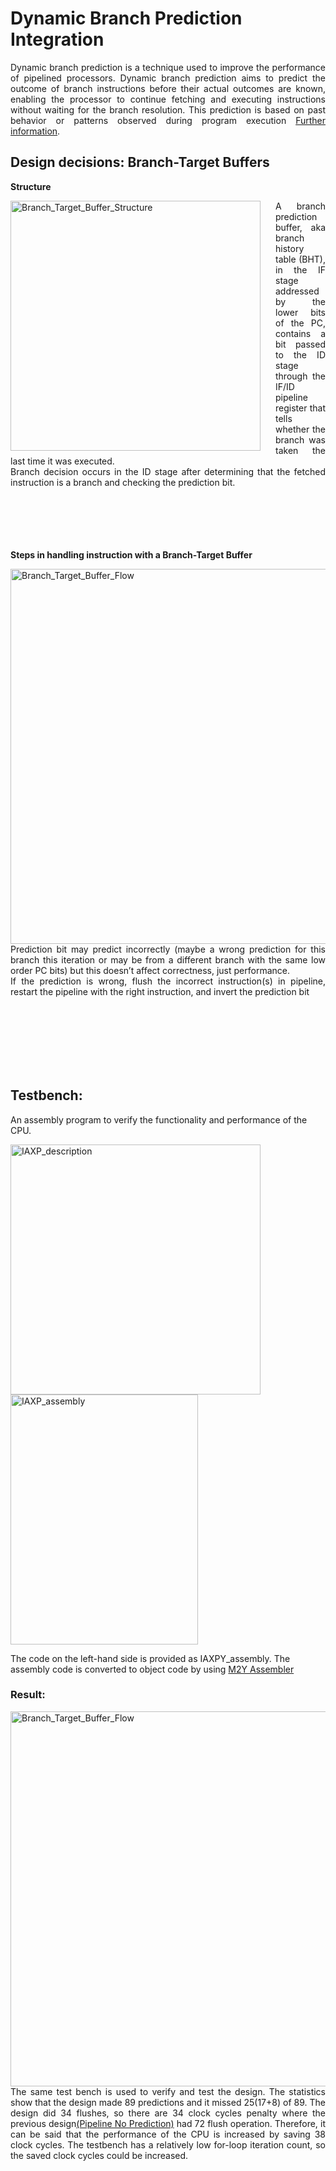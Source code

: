 # Dynamic Branch Prediction Integration
<p align="justify">
Dynamic branch prediction is a technique used to improve the performance of pipelined processors. Dynamic branch prediction aims to predict the outcome of branch instructions before their actual outcomes are known, enabling the processor to continue fetching and executing instructions without waiting for the branch resolution. This prediction is based on past behavior or patterns observed during program execution
<a href="https://www.cs.umd.edu/~meesh/411/CA-online/chapter/dynamic-branch-prediction/index.html">Further information</a>.
 </p>

 ## Design decisions: Branch-Target Buffers
<b>Structure</b>

<img style="margin-right: 1.5rem" align="left" height="auto" width="400" alt="Branch_Target_Buffer_Structure" src="https://github.com/memreduman/Computer-Architecture/assets/60675917/abf71a8d-0631-46b6-8074-85290835f7a4">
<p align="justify" >A branch prediction buffer, aka branch history table (BHT), 
in the IF stage addressed by the lower bits of the PC, 
contains a bit passed to the ID stage through the IF/ID pipeline register that 
tells whether the branch was taken the last time it was executed.
<br>Branch decision occurs in the ID stage after determining that the fetched
instruction is a branch and checking the prediction bit.
  <br><br><br><br><br><br>
</p>

<p align="justify">
<b>Steps in handling instruction with a Branch-Target Buffer </b>
</p>
<img style="margin-right: 1.5rem" align="left" height="auto" width="600" alt="Branch_Target_Buffer_Flow" src="https://github.com/memreduman/Computer-Architecture/assets/60675917/c33609e1-225c-4b96-b902-869a484dbd48">
<p align="justify">
Prediction bit may predict incorrectly (maybe a wrong prediction for this branch
this iteration or may be from a different branch with the same low order PC
bits) but this doesn’t affect correctness, just performance.
<br>If the prediction is wrong, flush the incorrect instruction(s) in pipeline, restart the
pipeline with the right instruction, and invert the prediction bit
</p>
 <br><br><br><br><br><br>
<h2>Testbench:</h2>

An assembly program to verify the functionality and performance of the CPU.

<img width="400" alt="IAXP_description" src="https://github.com/memreduman/Computer-Architecture/assets/60675917/34ed474f-7ae4-4f3d-8361-101b29931935">
<img height = "400" width="300" alt="IAXP_assembly" src="https://github.com/memreduman/Computer-Architecture/assets/60675917/3d8edb4d-3caf-4f88-8ed4-43c4456fb3f8">

The code on the left-hand side is provided as IAXPY_assembly. The assembly code is converted to object code by using [M2Y Assembler](https://github.com/memreduman/Computer-Architecture/tree/main/M2Y_Assembler#m2y_assembler)
<h3>Result:</h3>
<img style="margin-right: 1.5rem" align="left" height="auto" width="600" alt="Branch_Target_Buffer_Flow" src="https://github.com/memreduman/Computer-Architecture/assets/60675917/c3102d36-4586-486d-b132-05916dfbbf96">

<p align="justify">
The same test bench is used to verify and test the design. The statistics show that the design made 89 predictions and it missed 25(17+8) of 89. The design did 34 flushes, so there are 34 clock cycles penalty where the previous design<a href="https://github.com/memreduman/Computer-Architecture/blob/08cca9a5fc7116641aa892e4b0aca8df11eb1dc3/Pipeline_Hazard_NoMemory/Readme.md">(Pipeline No Prediction)</a> had 72 flush operation. Therefore, it can be said that the performance of the CPU is increased by saving 38 clock cycles. The testbench has a relatively low for-loop iteration count, so the saved clock cycles could be increased.

</p>

